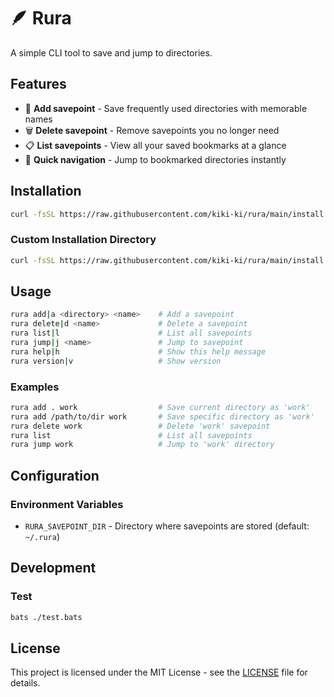 # 🪶 Rura

A simple CLI tool to save and jump to directories.

## Features

- 📌 **Add savepoint** - Save frequently used directories with memorable names
- 🗑️ **Delete savepoint** - Remove savepoints you no longer need
- 📋 **List savepoints** - View all your saved bookmarks at a glance
- 🚀 **Quick navigation** - Jump to bookmarked directories instantly

## Installation

```sh
curl -fsSL https://raw.githubusercontent.com/kiki-ki/rura/main/install.sh | sh
```

### Custom Installation Directory

```bash
curl -fsSL https://raw.githubusercontent.com/kiki-ki/rura/main/install.sh | BIN_DIR=~/.local/bin sh
```

## Usage

```sh
rura add|a <directory> <name>    # Add a savepoint
rura delete|d <name>             # Delete a savepoint
rura list|l                      # List all savepoints
rura jump|j <name>               # Jump to savepoint
rura help|h                      # Show this help message
rura version|v                   # Show version
```

### Examples

```sh
rura add . work                  # Save current directory as 'work'
rura add /path/to/dir work       # Save specific directory as 'work'
rura delete work                 # Delete 'work' savepoint
rura list                        # List all savepoints
rura jump work                   # Jump to 'work' directory
```

## Configuration

### Environment Variables

- `RURA_SAVEPOINT_DIR` - Directory where savepoints are stored (default: `~/.rura`)

## Development

### Test

```sh
bats ./test.bats
```

## License

This project is licensed under the MIT License - see the [LICENSE](LICENSE) file for details.
